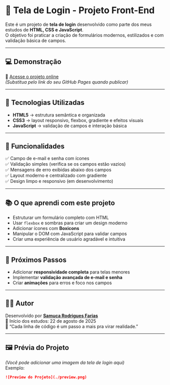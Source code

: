 # 🔐 Tela de Login - Projeto Front-End

Este é um projeto de **tela de login** desenvolvido como parte dos meus estudos de **HTML, CSS e JavaScript**.  
O objetivo foi praticar a criação de formulários modernos, estilizados e com validação básica de campos.

---

## 💻 Demonstração

🔗 [Acesse o projeto online](https://samuca330.github.io/login/)  
*(Substitua pelo link do seu GitHub Pages quando publicar)*

---

## 🧠 Tecnologias Utilizadas
- **HTML5** → estrutura semântica e organizada  
- **CSS3** → layout responsivo, flexbox, gradiente e efeitos visuais  
- **JavaScript** → validação de campos e interação básica

---

## 🧩 Funcionalidades
✅ Campo de e-mail e senha com ícones  
✅ Validação simples (verifica se os campos estão vazios)  
✅ Mensagens de erro exibidas abaixo dos campos  
✅ Layout moderno e centralizado com gradiente  
✅ Design limpo e responsivo (em desenvolvimento)

---

## 📚 O que aprendi com este projeto
- Estruturar um formulário completo com HTML  
- Usar `flexbox` e sombras para criar um design moderno  
- Adicionar ícones com **Boxicons**  
- Manipular o DOM com JavaScript para validar campos  
- Criar uma experiência de usuário agradável e intuitiva  

---

## 🚀 Próximos Passos
- Adicionar **responsividade completa** para telas menores  
- Implementar **validação avançada de e-mail e senha**  
- Criar **animações** para erros e foco nos campos  

---

## 🧑‍💻 Autor
Desenvolvido por **[Samuca Rodrigues Farias](https://github.com/Samuca330)**  
📅 Início dos estudos: 22 de agosto de 2025  
💬 “Cada linha de código é um passo a mais pra virar realidade.”

---

## 🖼️ Prévia do Projeto
*(Você pode adicionar uma imagem da tela de login aqui)*  
Exemplo:
```md
![Preview do Projeto](./preview.png)
